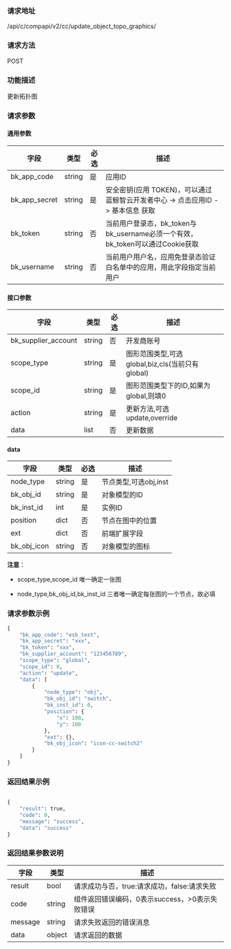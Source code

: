 
### 请求地址

/api/c/compapi/v2/cc/update_object_topo_graphics/



### 请求方法

POST


### 功能描述

更新拓扑图

### 请求参数


#### 通用参数

| 字段 | 类型 | 必选 |  描述 |
|-----------|------------|--------|------------|
| bk_app_code  |  string    | 是 | 应用ID     |
| bk_app_secret|  string    | 是 | 安全密钥(应用 TOKEN)，可以通过 蓝鲸智云开发者中心 -&gt; 点击应用ID -&gt; 基本信息 获取 |
| bk_token     |  string    | 否 | 当前用户登录态，bk_token与bk_username必须一个有效，bk_token可以通过Cookie获取 |
| bk_username  |  string    | 否 | 当前用户用户名，应用免登录态验证白名单中的应用，用此字段指定当前用户 |

#### 接口参数

| 字段      |  类型      | 必选   |  描述      |
|-----------|------------|--------|------------|
| bk_supplier_account | string     | 否     | 开发商账号 |
| scope_type          |  string    | 是     | 图形范围类型,可选global,biz,cls(当前只有global) |
| scope_id            |  string    | 是     | 图形范围类型下的ID,如果为global,则填0   |
| action              |  string    | 是     | 更新方法,可选update,override   |
| data                |  list      | 否     | 更新数据   |

#### data

| 字段      |  类型      | 必选   |  描述      |
|-----------|------------|--------|------------|
| node_type   | string | 是 | 节点类型,可选obj,inst |
| bk_obj_id   | string | 是 | 对象模型的ID |
| bk_inst_id  | int    | 是 | 实例ID |
| position    | dict   | 否 | 节点在图中的位置 |
| ext         | dict   | 否 | 前端扩展字段 |
| bk_obj_icon | string | 否 | 对象模型的图标 |


**注意**：

- scope_type,scope_id 唯一确定一张图

- node_type,bk_obj_id,bk_inst_id 三者唯一确定每张图的一个节点，故必填

### 请求参数示例

```python
{
    "bk_app_code": "esb_test",
    "bk_app_secret": "xxx",
    "bk_token": "xxx",
    "bk_supplier_account": "123456789",
    "scope_type": "global",
    "scope_id": 0,
    "action": "update",
    "data": [
        {
            "node_type": "obj",
            "bk_obj_id": "switch",
            "bk_inst_id": 0,
            "position": {
                "x": 100,
                "y": 100
            },
            "ext": {},
            "bk_obj_icon": "icon-cc-switch2"
        }
    ]
}
```

### 返回结果示例

```python

{
    "result": true,
    "code": 0,
    "message": "success",
    "data": "success"
}
```

### 返回结果参数说明

| 字段      | 类型      | 描述      |
|-----------|-----------|-----------|
| result    | bool      | 请求成功与否，true:请求成功，false:请求失败 |
| code      | string    | 组件返回错误编码，0表示success，>0表示失败错误 |
| message   | string    | 请求失败返回的错误消息 |
| data      | object    | 请求返回的数据 |
